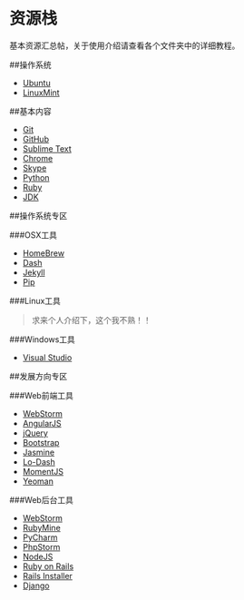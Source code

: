 资源栈
=========

基本资源汇总帖，关于使用介绍请查看各个文件夹中的详细教程。


##操作系统

+ [Ubuntu](http://www.ubuntu.org.cn/desktop)
+ [LinuxMint](http://www.linuxmint.com/)


##基本内容

+ [Git](http://git-scm.com/)
+ [GitHub](https://github.com/)
+ [Sublime Text](https://www.sublimetext.com/)
+ [Chrome](https://www.google.com/chrome/browser/)
+ [Skype](http://skype.gmw.cn/)
+ [Python](https://www.python.org/)
+ [Ruby](https://www.ruby-lang.org/zh_cn/)
+ [JDK](http://www.oracle.com/technetwork/java/javase/downloads/index.html)


##操作系统专区

###OSX工具

+ [HomeBrew](http://brew.sh/index_zh-cn.html)
+ [Dash](http://kapeli.com/dash)
+ [Jekyll](http://jekyllrb.com/)
+ [Pip](https://pip.pypa.io/en/latest/index.html)


###Linux工具

> 求来个人介绍下，这个我不熟！！


###Windows工具

+ [Visual Studio](http://www.visualstudio.com/)


##发展方向专区

###Web前端工具

+ [WebStorm](http://www.jetbrains.com/webstorm/)
+ [AngularJS](http://www.angularjs.org/)
+ [jQuery](http://jquery.com/)
+ [Bootstrap](http://getbootstrap.com/)
+ [Jasmine](http://jasmine.github.io/)
+ [Lo-Dash](http://lodash.com/)
+ [MomentJS](http://momentjs.com/)
+ [Yeoman](http://yeoman.io/)


###Web后台工具

+ [WebStorm](http://www.jetbrains.com/webstorm/)
+ [RubyMine](http://www.jetbrains.com/ruby/)
+ [PyCharm](http://www.jetbrains.com/pycharm/)
+ [PhpStorm](http://www.jetbrains.com/phpstorm/)
+ [NodeJS](http://nodejs.org/)
+ [Ruby on Rails](http://rubyonrails.org/)
+ [Rails Installer](http://railsinstaller.org/)
+ [Django](https://www.djangoproject.com/)



